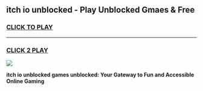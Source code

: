 
## itch io unblocked - Play Unblocked Gmaes & Free
<h3>
<a href="https://news.freeplayer.one?title=itch_io_unblocked&ref=23F">CLICK TO PLAY</a></h3>
<hr>

<h3>
<a href="https://news.freeplayer.one?title=itch_io_unblocked&ref=23F">CLICK 2 PLAY</a>
  
</h3>

<a href="https://news.freeplayer.one?title=itch_io_unblocked&ref=23F/"><img src="https://clearcache.store/games.png"></a>


**itch io unblocked games unblocked: Your Gateway to Fun and Accessible Online Gaming**
